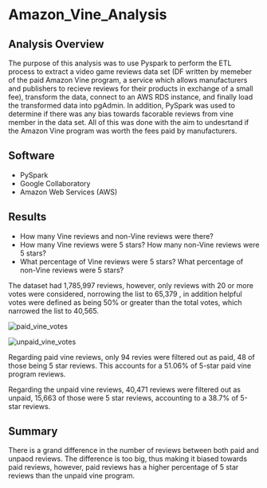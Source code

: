 # Amazon_Vine_Analysis

## Analysis Overview 

The purpose of this analysis was to use Pyspark to perform the ETL process to extract a video game reviews data set (DF written by memeber of the paid Amazon Vine program, a  service which allows manufacturers and publishers to recieve reviews for their products in exchange of a small fee), transform the data, connect to an AWS RDS instance, and finally load the transformed data into pgAdmin. In addition, PySpark was used to determine if there was any bias towards facorable reviews from vine member in the data set. All of this was done with the aim to undesrtand if the Amazon Vine program was worth the fees paid by manufacturers. 
 
## Software 
- PySpark 
- Google Collaboratory 
- Amazon Web Services (AWS)

## Results 

- How many Vine reviews and non-Vine reviews were there?
- How many Vine reviews were 5 stars? How many non-Vine reviews were 5 stars?
- What percentage of Vine reviews were 5 stars? What percentage of non-Vine reviews were 5 stars?

The dataset had 1,785,997 reviews, however, only reviews with 20 or more votes were considered, norrowing the list to 65,379 , in addition helpful votes were defined as being 50% or greater than the total votes, which narrowed the list to 40,565.

![paid_vine_votes](https://user-images.githubusercontent.com/98793962/174197413-737d0867-effb-42d7-937c-ed01ea67a5b8.png)

![unpaid_vine_votes](https://user-images.githubusercontent.com/98793962/174199879-be74d31a-70bd-4af3-821c-8e555288d12e.png)

Regarding paid vine reviews, only 94 revies were filtered out as paid, 48 of those being 5 star reviews. This accounts for a 51.06% of 5-star paid vine program reviews.

Regarding the unpaid vine reviews, 40,471 reviews were filtered out as unpaid, 15,663 of those were 5 star reviews, accounting to a 38.7% of 5-star reviews. 

## Summary 
There is a grand difference in the number of reviews between both paid and unpaod reviews. The difference is too big, thus making it biased towards paid reviews, however, paid reviews has a higher percentage of 5 star reviews than the unpaid vine program. 
